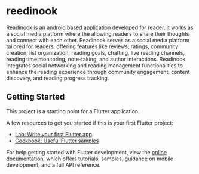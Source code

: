 # reedinook

Readinook is an android based application developed for reader, it works as a social media 
platform where the allowing readers to share their thoughts and connect with each other. 
Readinook serves as a social media platform tailored for readers, offering features like 
reviews, ratings, community creation, list organization, reading goals, chatting, live 
reading channels, reading time monitoring, note-taking, and author interactions. Readinook 
integrates social networking and reading management functionalities to enhance the 
reading experience through community engagement, content discovery, and reading 
progress tracking.

## Getting Started

This project is a starting point for a Flutter application.

A few resources to get you started if this is your first Flutter project:

- [Lab: Write your first Flutter app](https://docs.flutter.dev/get-started/codelab)
- [Cookbook: Useful Flutter samples](https://docs.flutter.dev/cookbook)

For help getting started with Flutter development, view the
[online documentation](https://docs.flutter.dev/), which offers tutorials,
samples, guidance on mobile development, and a full API reference.
